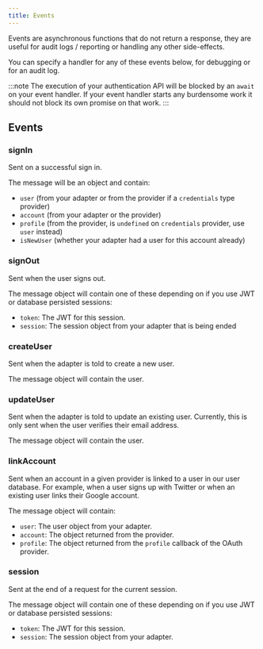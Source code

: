 ```yaml
---
title: Events
---
```


Events are asynchronous functions that do not return a response, they are useful for audit logs / reporting or handling any other side-effects.

You can specify a handler for any of these events below, for debugging or for an audit log.

:::note
The execution of your authentication API will be blocked by an `await` on your event handler. If your event handler starts any burdensome work it should not block its own promise on that work.
:::

## Events

### signIn

Sent on a successful sign in.

The message will be an object and contain:

- `user` (from your adapter or from the provider if a `credentials` type provider)
- `account` (from your adapter or the provider)
- `profile` (from the provider, is `undefined` on `credentials` provider, use `user` instead)
- `isNewUser` (whether your adapter had a user for this account already)

### signOut

Sent when the user signs out.

The message object will contain one of these depending on if you use JWT or database persisted sessions:

- `token`: The JWT for this session.
- `session`: The session object from your adapter that is being ended

### createUser

Sent when the adapter is told to create a new user.

The message object will contain the user.

### updateUser

Sent when the adapter is told to update an existing user. Currently, this is only sent when the user verifies their email address.

The message object will contain the user.

### linkAccount

Sent when an account in a given provider is linked to a user in our user database. For example, when a user signs up with Twitter or when an existing user links their Google account.

The message object will contain:

- `user`: The user object from your adapter.
- `account`: The object returned from the provider.
- `profile`: The object returned from the `profile` callback of the OAuth provider.

### session

Sent at the end of a request for the current session.

The message object will contain one of these depending on if you use JWT or database persisted sessions:

- `token`: The JWT for this session.
- `session`: The session object from your adapter.
